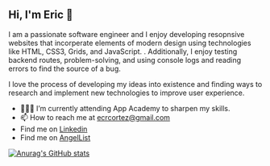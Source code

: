 ## Hi, I'm Eric 👋 

I am a passionate software engineer and I enjoy developing resopnsive 
websites that incorperate elements of modern design using technologies 
like HTML, CSS3, Grids, and JavaScript. . Additionally, I enjoy testing 
backend routes, problem-solving, and using console logs and reading 
errors to find the source of a bug.

I love the process of developing my ideas into existence and finding ways 
to research and implement new technologies to improve user experience. 




- 👨🏻‍💻 I’m currently attending App Academy to sharpen my skills. 
- 📫 How to reach me at ecrcortez@gmail.com
- Find me on [Linkedin](https://www.linkedin.com/in/eric-cortez-0101/)
- Find me on [AngelList](https://angel.co/u/eric-cortez-2)

[![Anurag's GitHub stats](https://github-readme-stats.vercel.app/api?username=Eric-Cortez)](https://github.com/Eric-Cortez/github-readme-stats)

